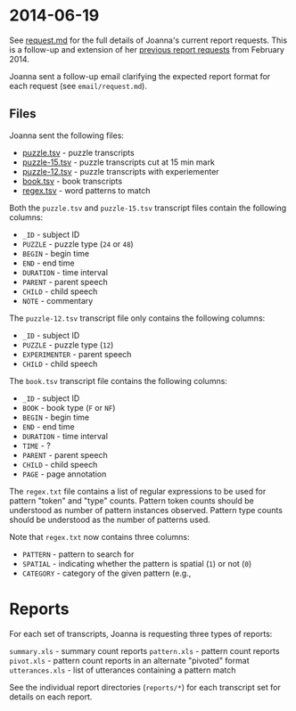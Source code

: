 # 2014-06-19

See [request.md](request.md) for the full details of Joanna's current report
requests.  This is a follow-up and extension of her [previous report
requests](https://github.com/joyrexus/silc/tree/master/reports/joanna/2014-02-28) from February 2014.

Joanna sent a follow-up email clarifying the expected report format for each request (see `email/request.md`).


## Files

Joanna sent the following files:

* [puzzle.tsv](data/puzzle.tsv) - puzzle transcripts
* [puzzle-15.tsv](data/puzzle-15.tsv) - puzzle transcripts cut at 15 min mark
* [puzzle-12.tsv](data/puzzle-15.tsv) - puzzle transcripts with experiementer
* [book.tsv](data/puzzle.tsv) - book transcripts
* [regex.tsv](regex.tsv) - word patterns to match

Both the `puzzle.tsv` and `puzzle-15.tsv` transcript files contain the following columns:

* `_ID` - subject ID
* `PUZZLE` - puzzle type (`24` or `48`)
* `BEGIN` - begin time
* `END` - end time
* `DURATION` - time interval
* `PARENT` - parent speech
* `CHILD` - child speech
* `NOTE` - commentary

The `puzzle-12.tsv` transcript file only contains the following columns:

* `_ID` - subject ID
* `PUZZLE` - puzzle type (`12`)
* `EXPERIMENTER` - parent speech
* `CHILD` - child speech

The `book.tsv` transcript file contains the following columns:

* `_ID` - subject ID
* `BOOK` - book type (`F` or `NF`)
* `BEGIN` - begin time
* `END` - end time
* `DURATION` - time interval
* `TIME` - ?
* `PARENT` - parent speech
* `CHILD` - child speech
* `PAGE` - page annotation

The `regex.txt` file contains a list of regular expressions to be used for
pattern "token" and "type" counts. Pattern token counts should be understood as number of pattern instances observed. Pattern type counts should be understood as the number of patterns used.  

Note that `regex.txt` now contains three columns:

* `PATTERN` - pattern to search for
* `SPATIAL` - indicating whether the pattern is spatial (`1`) or not (`0`)
* `CATEGORY` - category of the given pattern (e.g., 


# Reports

For each set of transcripts, Joanna is requesting three types of reports:

`summary.xls` - summary count reports
`pattern.xls` - pattern count reports
`pivot.xls` - pattern count reports in an alternate "pivoted" format
`utterances.xls` - list of utterances containing a pattern match

See the individual report directories (`reports/*`) for each transcript set for details on each report.
